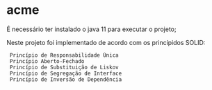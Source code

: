 # acme

É necessário ter instalado o java 11 para executar o projeto;

Neste projeto foi implementado de acordo com os princípidos SOLID:
  
     Princípio de Responsabilidade Única
     Princípio Aberto-Fechado
     Princípio de Substituição de Liskov
     Princípio de Segregação de Interface
     Princípio de Inversão de Dependência
     
